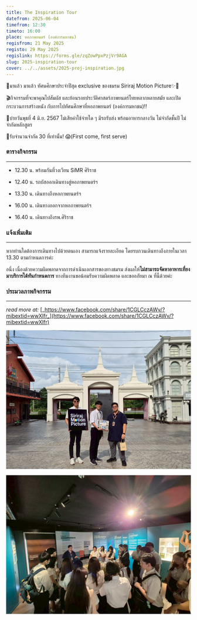 ```yaml
---
title: The Inspiration Tour
datefrom: 2025-06-04
timefrom: 12:30
timeto: 16:00
place: หอภาพยนตร์ (องค์การมหาชน)
regisfrom: 21 May 2025
registo: 29 May 2025
regislink: https://forms.gle/zqZowPpxPzjVr9AGA
slug: 2025-inspiration-tour
cover: ../../assets/2025-proj-inspiration.jpg
---
```

🚨มาแล้ว มาแล้ว ทัศนศึกษาประจำปีสุด exclusive ของชมรม Siriraj Motion Picture✨👀

🎬กิจกรรมที่จะพาคุณไปสัมผัส และย้อนรอยประวัติศาสตร์ภาพยนตร์ไทยหลากหลายสมัย และเปิดกระบวนการสร้างหนัง กับการไปทัศนศึกษาที่หอภาพยนตร์ (องค์การมหาชน)‼️

📅บ่ายวันพุธที่ 4 มิ.ย. 2567 ไม่เสียค่าใช้จ่ายใด ๆ มีรถรับส่ง พร้อมอาหารกลางวัน ไม่จำกัดชั้นปี ไม่จำกัดหลักสูตร

📢รับจำนวนจำกัด 30 ที่เท่านั้น! 😱(First come, first serve)

### ตารางกิจกรรม

* * *

*   12.30 น. พร้อมกันที่วงเวียน SiMR ศิริราช
    
*   12.40 น. รถบัสออกเดินทางสู่หอภาพยนตร์ฯ
    
*   13.30 น. เดินทางถึงหอภาพยนตร์ฯ
    
*   16.00 น. เดินทางออกจากหอภาพยนตร์ฯ
    
*   16.40 น. เดินทางถึงรพ.ศิริราช
    

### แจ้งเพิ่มเติม

* * *

หากท่านใดต้องการเดินทางไปด้วยตนเอง สามารถแจ้งรายละเอียด โดยรบกวนเดินทางถึงภายในเวลา 13.30 ตามกำหนดการค่ะ

อนึ่ง เนื่องด้วยความผิดพลาดจากการดำเนินเอกสารของทางชมรม ส่งผลให้**ไม่สามารถจัดหาอาหารเที่ยงมาบริการได้ทันกำหนดการ** ทางทีมงานขอน้อมรับความผิดพลาด และขออภัยมา ณ ที่นี้ด้วยค่ะ

### ประมวลภาพกิจกรรม

* * *

_read more at:_ [_https://www.facebook.com/share/1CGLCczAWv/?mibextid=wwXIfr_](https://www.facebook.com/share/1CGLCczAWv/?mibextid=wwXIfr)

![](../../assets/2025-proj-inspiration-1.jpg)

![](../../assets/2025-proj-inspiration-2.jpg)